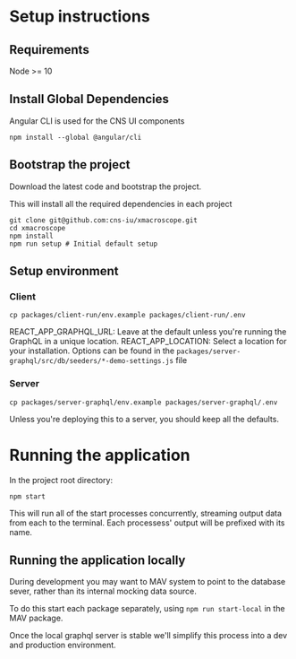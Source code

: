 # Setup instructions

## Requirements

Node >= 10

## Install Global Dependencies
Angular CLI is used for the CNS UI components
```
npm install --global @angular/cli
```

## Bootstrap the project
Download the latest code and bootstrap the project.

This will install all the required dependencies in each project
```
git clone git@github.com:cns-iu/xmacroscope.git
cd xmacroscope
npm install
npm run setup # Initial default setup
```

## Setup environment
### Client
```
cp packages/client-run/env.example packages/client-run/.env
```
REACT_APP_GRAPHQL_URL: Leave at the default unless you're running the GraphQL in a unique location.
REACT_APP_LOCATION: Select a location for your installation. Options can be found in the `packages/server-graphql/src/db/seeders/*-demo-settings.js` file
### Server
```
cp packages/server-graphql/env.example packages/server-graphql/.env
```
Unless you're deploying this to a server, you should keep all the defaults.

# Running the application

In the project root directory:
```
npm start
```
This will run all of the start processes concurrently, streaming output data from each to the terminal. Each processess' output will be prefixed with its name.

## Running the application locally
During development you may want to MAV system to point to the database sever, rather than its internal mocking data source.

To do this start each package separately, using `npm run start-local` in the MAV package.

Once the local graphql server is stable we'll simplify this process into a dev and production environment.
